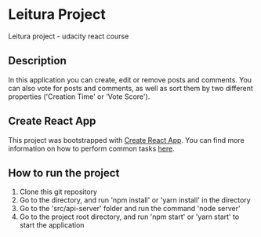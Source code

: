 # Leitura Project

Leitura project - udacity react course


## Description

In this application you can create, edit or remove posts and comments.
You can also vote for posts and comments, 
as well as sort them by two different properties ('Creation Time' or 'Vote Score').

## Create React App

This project was bootstrapped with [Create React App](https://github.com/facebookincubator/create-react-app). You can find more information on how to perform common tasks [here](https://github.com/facebookincubator/create-react-app/blob/master/packages/react-scripts/template/README.md).

## How to run the project

1. Clone this git repository
2. Go to the directory, and run 'npm install' or 'yarn install' in the directory
3. Go to the 'src/api-server' folder and run the command 'node server'
4. Go to the project root directory, and run 'npm start' or 'yarn start' to start the application
